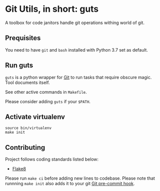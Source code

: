 # Git Utils, in short: guts

A toolbox for code janitors handle git operations withing world of git.

## Prequisites

You need to have `git` and `bash` installed with Python 3.7 set as default.

## Run guts

`guts` is a python wrapper for [Git](https://git-scm.com/) to run tasks that
require obscure magic. Tool documents itself.

See other active commands in `Makefile`.

Please consider adding `guts` if your `$PATH`.

## Activate virtualenv

```
source bin/virtualenv
make init
```

## Contributing

Project follows coding standards listed below:
- [Flake8](https://flake8.pycqa.org/)


Please run `make ci` before adding new lines to codebase. Please note that runnning `make
init` also adds it to your git [Git pre-commit
hook](https://git-scm.com/book/en/v2/Customizing-Git-Git-Hooks).
